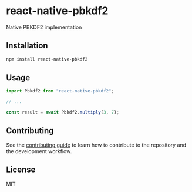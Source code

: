 # react-native-pbkdf2

Native PBKDF2 implementation

## Installation

```sh
npm install react-native-pbkdf2
```

## Usage

```js
import Pbkdf2 from "react-native-pbkdf2";

// ...

const result = await Pbkdf2.multiply(3, 7);
```

## Contributing

See the [contributing guide](CONTRIBUTING.md) to learn how to contribute to the repository and the development workflow.

## License

MIT
